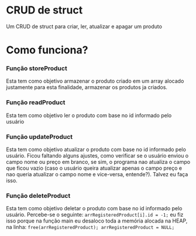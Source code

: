 # CRUD de struct

Um CRUD de struct para criar, ler, atualizar e apagar um produto

# Como funciona?

### Função storeProduct
Esta tem como objetivo armazenar o produto criado em um array alocado justamente para esta finalidade, armazenar os produtos ja criados.

### Função readProduct
Esta tem como objetivo ler o produto com base no id informado pelo usuário

### Função updateProduct
Esta tem como objetivo atualizar o produto com base no id informado pelo usuário. Ficou faltando alguns ajustes, como verificar se o usuário enviou o campo nome ou preço em branco, se sim, o programa nao atualiza o campo que ficou vazio (caso o usuário queira atualizar apenas o campo preço e nao queria atualizar o campo nome e vice-versa, entende?). Talvez eu faça isso.

### Função deleteProduct
Esta tem como objetivo deletar o produto com base no id informado pelo usuário. Percebe-se o seguinte: `arrRegisteredProduct[i].id = -1;` eu fiz isso porque na função main eu desaloco toda a memória alocada na HEAP, na linha: `free(arrRegisteredProduct); arrRegisteredProduct = NULL;`
